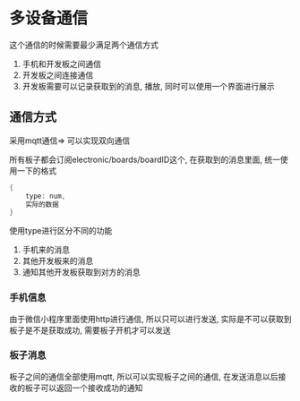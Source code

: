 # 多设备通信

这个通信的时候需要最少满足两个通信方式

1. 手机和开发板之间通信
2. 开发板之间连接通信
3. 开发板需要可以记录获取到的消息, 播放, 同时可以使用一个界面进行展示

## 通信方式

采用mqtt通信=> 可以实现双向通信

所有板子都会订阅electronic/boards/boardID这个, 在获取到的消息里面, 统一使用一下的格式

```c
{
    type: num,
    实际的数据
}
```

使用type进行区分不同的功能

1. 手机来的消息
2. 其他开发板来的消息
3. 通知其他开发板获取到对方的消息

### 手机信息

由于微信小程序里面使用http进行通信, 所以只可以进行发送, 实际是不可以获取到板子是不是获取成功, 需要板子开机才可以发送



### 板子消息

板子之间的通信全部使用mqtt, 所以可以实现板子之间的通信, 在发送消息以后接收的板子可以返回一个接收成功的通知